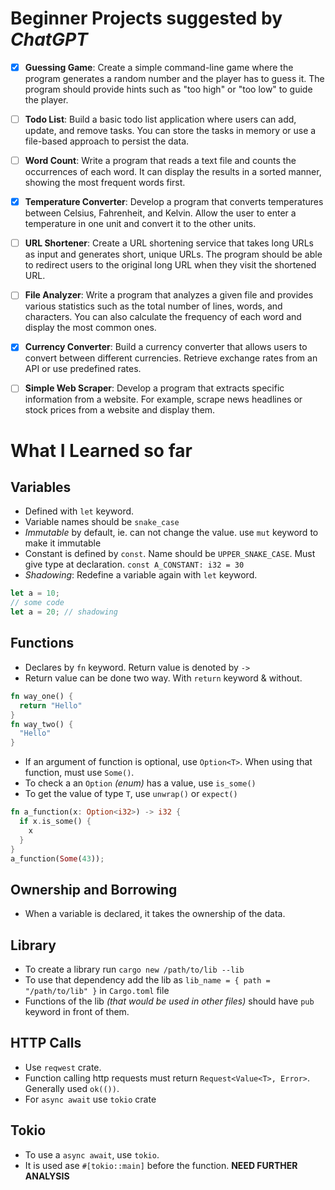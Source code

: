 # Beginner Projects suggested by _ChatGPT_

- [x] **Guessing Game**: Create a simple command-line game where the program generates a random number and the player has to guess it. The program should provide hints such as "too high" or "too low" to guide the player.

- [ ] **Todo List**: Build a basic todo list application where users can add, update, and remove tasks. You can store the tasks in memory or use a file-based approach to persist the data.

- [ ] **Word Count**: Write a program that reads a text file and counts the occurrences of each word. It can display the results in a sorted manner, showing the most frequent words first.

- [x] **Temperature Converter**: Develop a program that converts temperatures between Celsius, Fahrenheit, and Kelvin. Allow the user to enter a temperature in one unit and convert it to the other units.

- [ ] **URL Shortener**: Create a URL shortening service that takes long URLs as input and generates short, unique URLs. The program should be able to redirect users to the original long URL when they visit the shortened URL.

- [ ] **File Analyzer**: Write a program that analyzes a given file and provides various statistics such as the total number of lines, words, and characters. You can also calculate the frequency of each word and display the most common ones.

- [x] **Currency Converter**: Build a currency converter that allows users to convert between different currencies. Retrieve exchange rates from an API or use predefined rates.

- [ ] **Simple Web Scraper**: Develop a program that extracts specific information from a website. For example, scrape news headlines or stock prices from a website and display them.

# What I Learned so far

## Variables

- Defined with `let` keyword.
- Variable names should be `snake_case`
- _Immutable_ by default, ie. can not change the value. use `mut` keyword to make it immutable
- Constant is defined by `const`. Name should be `UPPER_SNAKE_CASE`. Must give type at declaration. `const A_CONSTANT: i32 = 30`
- _Shadowing_: Redefine a variable again with `let` keyword.

```rust
let a = 10;
// some code
let a = 20; // shadowing
```

## Functions

- Declares by `fn` keyword. Return value is denoted by `->`
- Return value can be done two way. With `return` keyword & without.

```rust
fn way_one() {
  return "Hello"
}
fn way_two() {
  "Hello"
}
```

- If an argument of function is optional, use `Option<T>`. When using that function, must use `Some()`.
- To check a an `Option` _(enum)_ has a value, use `is_some()`
- To get the value of type `T`, use `unwrap()` or `expect()`

```rust
fn a_function(x: Option<i32>) -> i32 {
  if x.is_some() {
    x
  }
}
a_function(Some(43));
```

## Ownership and Borrowing

- When a variable is declared, it takes the ownership of the data.

## Library

- To create a library run `cargo new /path/to/lib --lib`
- To use that dependency add the lib as `lib_name = { path = "/path/to/lib" }` in `Cargo.toml` file
- Functions of the lib _(that would be used in other files)_ should have `pub` keyword in front of them.

## HTTP Calls

- Use `reqwest` crate.
- Function calling http requests must return `Request<Value<T>, Error>`. Generally used `ok(())`.
- For `async await` use `tokio` crate

## Tokio

- To use a `async await`, use `tokio`.
- It is used ase `#[tokio::main]` before the function. **NEED FURTHER ANALYSIS**
